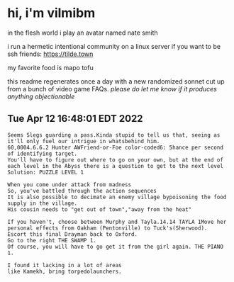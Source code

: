 # hi, i'm vilmibm

in the flesh world i play an avatar named nate smith

i run a hermetic intentional community on a linux server if you want to be ssh friends: https://tilde.town

my favorite food is mapo tofu

this readme regenerates once a day with a new randomized sonnet cut up from a bunch of video game FAQs.
_please do let me know if it produces anything objectionable_

## Tue Apr 12 16:48:01 EDT 2022

    Seems Slegs guarding a pass.Kinda stupid to tell us that, seeing as it'll only fuel our intrigue in whatsbehind him.
    60,0004.6.6.2 Hunter AWFriend-or-Foe color-coded6: 5 hance per second of identifying target.
    You'll have to figure out where to go on your own, but at the end of each level in the Abyss there is a question to get to the next level
    Solution: PUZZLE LEVEL 1
    
    When you come under attack from madness
    So, you've battled through the action sequences
    It is also possible to decimate an enemy village bypoisoning the food supply in the village.
    His cousin needs to "get out of town","away from the heat"
    
    If you haven't, choose between Murphy and Tayla.14.14 TAYLA 1Move her personal effects from Oakham (Pentonville) to Tuck's(Sherwood).
    Escort this final Drayman back to Oxford.
    Go to the right THE SWAMP 1.
    Of course, you will have to go get it from the girl again. THE PIANO 1.
    
    I found it lacking in a lot of areas
    like Kamekh, bring torpedolaunchers.
